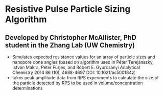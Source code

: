 # Resistive Pulse Particle Sizing Algorithm

## Developed by Christopher McAllister, PhD student in the Zhang Lab (UW Chemistry) 

* Simulates expected resistance values for an array of particle sizes and nanopore cone angles (based on algorithm used in Péter Terejánszky, István Makra, Péter Fürjes, and Róbert E. Gyurcsányi
Analytical Chemistry 2014 86 (10), 4688-4697 DOI: 10.1021/ac500184z)
* takes peak amplitude data from RPS experiments to calculate the size of the particle detected by RPS to be used in volume/concentration determinations
